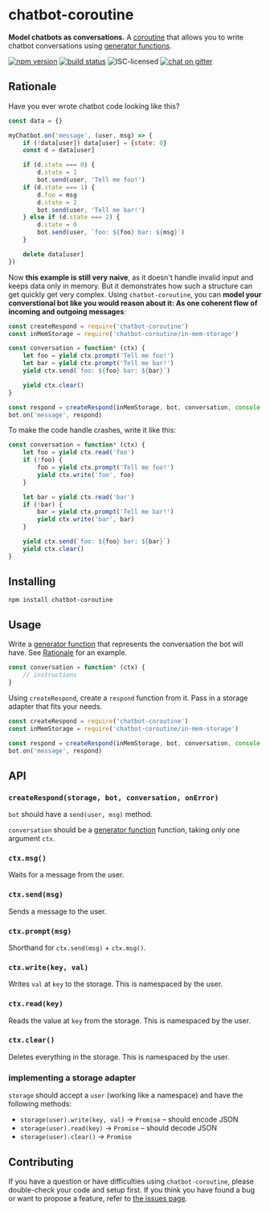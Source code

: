 # chatbot-coroutine

**Model chatbots as conversations.** A [coroutine](https://en.wikipedia.org/wiki/Coroutine) that allows you to write chatbot conversations using [generator functions](https://developer.mozilla.org/en-US/docs/Web/JavaScript/Reference/Global_Objects/Generator).

[![npm version](https://img.shields.io/npm/v/chatbot-coroutine.svg)](https://www.npmjs.com/package/chatbot-coroutine)
[![build status](https://img.shields.io/travis/derhuerst/chatbot-coroutine.svg)](https://travis-ci.org/derhuerst/chatbot-coroutine)
![ISC-licensed](https://img.shields.io/github/license/derhuerst/chatbot-coroutine.svg)
[![chat on gitter](https://badges.gitter.im/derhuerst.svg)](https://gitter.im/derhuerst)


## Rationale

Have you ever wrote chatbot code looking like this?

```js
const data = {}

myChatbot.on('message', (user, msg) => {
	if (!data[user]) data[user] = {state: 0}
	const d = data[user]

	if (d.state === 0) {
		d.state = 1
		bot.send(user, 'Tell me foo!')
	if (d.state === 1) {
		d.foo = msg
		d.state = 2
		bot.send(user, 'Tell me bar!')
	} else if (d.state === 2) {
		d.state = 0
		bot.send(user, `foo: ${foo} bar: ${msg}`)
	}

	delete data[user]
})
```

Now **this example is still very naive**, as it doesn't handle invalid input and keeps data only in memory. But it demonstrates how such a structure can get quickly get very complex. Using `chatbot-coroutine`, you can **model your converstional bot like you would reason about it: As one coherent flow of incoming and outgoing messages**:

```js
const createRespond = require('chatbot-coroutine')
const inMemStorage = require('chatbot-coroutine/in-mem-storage')

const conversation = function* (ctx) {
	let foo = yield ctx.prompt('Tell me foo!')
	let bar = yield ctx.prompt('Tell me bar!')
	yield ctx.send(`foo: ${foo} bar: ${bar}`)

	yield ctx.clear()
}

const respond = createRespond(inMemStorage, bot, conversation, console.error)
bot.on('message', respond)
```

To make the code handle crashes, write it like this:

```js
const conversation = function* (ctx) {
	let foo = yield ctx.read('foo')
	if (!foo) {
		foo = yield ctx.prompt('Tell me foo!')
		yield ctx.write('foo', foo)
	}

	let bar = yield ctx.read('bar')
	if (!bar) {
		bar = yield ctx.prompt('Tell me bar!')
		yield ctx.write('bar', bar)
	}

	yield ctx.send(`foo: ${foo} bar: ${bar}`)
	yield ctx.clear()
}
```


## Installing

```shell
npm install chatbot-coroutine
```


## Usage

Write a [generator function](https://developer.mozilla.org/en-US/docs/Web/JavaScript/Reference/Global_Objects/Generator) that represents the conversation the bot will have. See [Rationale](#rationale) for an example.

```js
const conversation = function* (ctx) {
	// instructions
}
```

Using `createRespond`, create a `respond` function from it. Pass in a storage adapter that fits your needs.

```js
const createRespond = require('chatbot-coroutine')
const inMemStorage = require('chatbot-coroutine/in-mem-storage')

const respond = createRespond(inMemStorage, bot, conversation, console.error)
bot.on('message', respond)
```

## API

### `createRespond(storage, bot, conversation, onError)`

`bot` should have a `send(user, msg)` method.

`conversation` should be a [generator function](https://developer.mozilla.org/en-US/docs/Web/JavaScript/Reference/Global_Objects/Generator) function, taking only one argument `ctx`.

### `ctx.msg()`

Waits for a message from the user.

### `ctx.send(msg)`

Sends a message to the user.

### `ctx.prompt(msg)`

Shorthand for `ctx.send(msg)` + `ctx.msg()`.

### `ctx.write(key, val)`

Writes `val` at `key` to the storage. This is namespaced by the user.

### `ctx.read(key)`

Reads the value at `key` from the storage. This is namespaced by the user.

### `ctx.clear()`

Deletes everything in the storage. This is namespaced by the user.


### implementing a storage adapter

`storage` should accept a `user` (working like a namespace) and have the following methods:

- `storage(user).write(key, val)` -> `Promise` – should encode JSON
- `storage(user).read(key)` -> `Promise` – should decode JSON
- `storage(user).clear()` -> `Promise`


## Contributing

If you have a question or have difficulties using `chatbot-coroutine`, please double-check your code and setup first. If you think you have found a bug or want to propose a feature, refer to [the issues page](https://github.com/derhuerst/chatbot-coroutine/issues).
